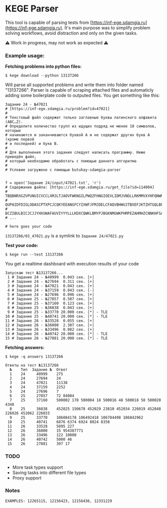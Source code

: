 # KEGE Parser

This tool is capable of parsing tests from [https://inf-ege.sdamgia.ru](https://inf-ege.sdamgia.ru). It's main purpose was to simplify problem solving workflows, avoid distraction and only on the given tasks.

⚠️ Work in progress, may not work as expected ⚠️

### Example usage:

**Fetching problems into python files:**

```
$ kege download --python 13137266
``` 
Will parse all supported problems and write them into folder named "13137266". Parser is capable of scraping attached files and automaticly adding some boilerplate code to outputed files. You get something like this: 

```
Задание 24 - №47021
# [https://inf-ege.sdamgia.ru/problem?id=47021]
#
# Текстовый файл содержит только заглавные буквы латинского алфавита (ABC…Z).
# Определите количество групп из идущих подряд не менее 10 символов, которые
# начинаются и заканчиваются буквой A и не содержат других букв A (кроме первой
# и последней) и букв B.
#
# Для выполнения этого задания следует написать программу. Ниже приведён файл,
# который необходимо обработать с помощью данного алгоритма
#
# Условие загружено с помощью butukay-sdamgia-parser


f = open('Задание 24/input/47021.txt', 'r')
# Содержание файла: [https://inf-ege.sdamgia.ru/get_file?id=114004]
# TBQBNRXGZVPUNUICVCCLXMJLTJAOVFWKNGILPWQZFHNGIOEVLIDMJVNDLLRKMMVXYHFQNWNJJGCTEXC
# QUPAIDFDIGLODASCPTXPCJCQKYEEANGFCYIXWFJFMJDELCFAQVBHWUJTBXEFJKTZHTGQLBFDBFRWRAK
# BCZIBULBICJCJJYHXUWAFAUVIYYYLLLKDXCQWKLBMYPJBGKNMGWKPHMPEZAHMHZCNNKHFSAHWHYWHHD
# ...

# here goes your code
```
`13137266/03_47021.py` is a symlink to `Задание 24/47021.py`

**Test your code:**

```
$ kege run --test 13137266
```
You get a realtime dashboard with execution results of your code 

```
Запускаю тест №13137266...
 1 # Задание 24 - №40999  0.043 сек. [+]
 2 # Задание 24 - №27694  0.311 сек. [+]
 3 # Задание 24 - №47021  0.043 сек. [+]
 4 # Задание 24 - №37159  0.043 сек. [-]
 5 # Задание 24 - №27696  0.096 сек. [+]
 6 # Задание 25 - №27857  0.507 сек. [+]
 7 # Задание 25 - №37160  0.123 сек. [+]
 8 # Задание 25 - №36038  0.043 сек. [+]
 9 # Задание 25 - №33770 20.000 сек. [*] - TLE
10 # Задание 25 - №40741 20.000 сек. [*] - TLE
11 # Задание 26 - №33528  0.055 сек. [+]
12 # Задание 26 - №36000  2.307 сек. [+]
13 # Задание 26 - №33496  0.082 сек. [+]
14 # Задание 26 - №40742 20.000 сек. [*] - TLE
15 # Задание 26 - №27881 20.000 сек. [*] - TLE

```


**Fetching answers:**

```
$ kege -q answers 13137266

Ответы на тест №13137266
  №    Тип  Задание №  Ответ
  1    24     40999    275
  2    24     27694    24
  3    24     47021    11138
  4    24     37159    2252
  5    24     27696    7
  6    25     27857    72 84084
  7    25     37160    500002 178 500004 18 500016 48 500018 58 500020 4348
  8    25     36038    452025 150678 452029 23810 452034 226019 452048 226026 452062 226033
  9    25     33770    106084178 106492418 106784498 106842962
 10    25     40741    6876 6374 6924 8024 8358
 11    26     33528    5895 227
 12    26     36000    15 954387771
 13    26     33496    122 10000
 14    26     40742    5000 46
 15    26     27881    397 17
```

### TODO
- More task types support
- Saving tasks into different file types
- Proxy support

### Notes
```
EXAMPLES: 12265115, 12156423, 12156436, 12331229
```

